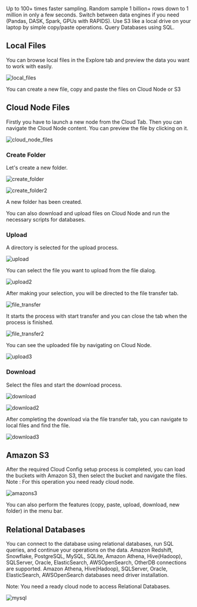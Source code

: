 Up to 100+ times faster sampling. Random sample 1 billion+ rows down to 1 million in only a few seconds. 
Switch between data engines if you need (Pandas, DASK, Spark, GPUs with RAPIDS). 
Use S3 like a local drive on your laptop by simple copy/paste operations. Query Databases using SQL.

## Local Files

You can browse local files in the Explore tab and preview the data you want to work with easily.

![local_files](img/local_files.png)

You can create a new file, copy and paste the files on Cloud Node or S3

## Cloud Node Files

Firstly you have to launch a new node from the Cloud Tab. Then you can navigate the Cloud Node content. You can preview the file by clicking on it.

![cloud_node_files](img/cloud_node_files.png)

### Create Folder
Let's create a new folder.

![create_folder](img/create_folder.png)

![create_folder2](img/create_folder2.png)

A new folder has been created.

You can also download and upload files on Cloud Node and run the necessary scripts for databases.

### Upload
A directory is selected for the upload process.

![upload](img/upload.png)

You can select the file you want to upload from the file dialog.

![upload2](img/upload2.png)

After making your selection, you will be directed to the file transfer tab.

![file_transfer](img/file_transfer.png)

It starts the process with start transfer and you can close the tab when the process is finished.

![file_transfer2](img/file_transfer2.png)

You can see the uploaded file by navigating on Cloud Node.

![upload3](img/upload3.png)

### Download

Select the files and start the download process.

![download](img/download.png)

![download2](img/download2.png)

After completing the download via the file transfer tab, you can navigate to local files and find the file.

![download3](img/download3.png)

## Amazon S3

After the required Cloud Config setup process is completed, you can load the buckets with Amazon S3, then select the bucket and navigate the files.
Note : For this operation you need ready cloud node.

![amazons3](img/amazons3.png)

You can also perform the features (copy, paste, upload, download, new folder) in the menu bar.

## Relational Databases

You can connect to the database using relational databases, run SQL queries, and continue your operations on the data.
Amazon Redshift, Snowflake, PostgreSQL, MySQL, SQLite, Amazon Athena, Hive(Hadoop), SQLServer, Oracle, ElasticSearch, AWSOpenSearch, OtherDB connections are supported.
Amazon Athena, Hive(Hadoop), SQLServer, Oracle, ElasticSearch, AWSOpenSearch databases need driver installation.

Note: You need a ready cloud node to access Relational Databases.

![mysql](img/mysql.png)

